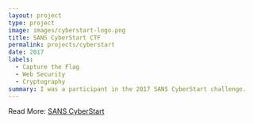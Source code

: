 ```yaml
---
layout: project
type: project
image: images/cyberstart-logo.png
title: SANS CyberStart CTF
permalink: projects/cyberstart
date: 2017
labels:
  - Capture the Flag
  - Web Security
  - Cryptography
summary: I was a participant in the 2017 SANS CyberStart challenge.
---
```


Read More: <a href="https://www.sans.org/CyberStartUS"><i class="large id card outline icon"></i>SANS CyberStart</a>
